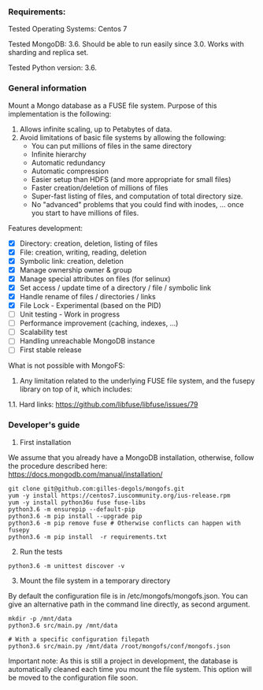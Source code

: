 ### Requirements:
Tested Operating Systems: Centos 7 

Tested MongoDB: 3.6. Should be able to run easily since 3.0. Works with sharding and replica set.

Tested Python version: 3.6.

### General information
Mount a Mongo database as a FUSE file system. Purpose of this implementation is the following:
1. Allows infinite scaling, up to Petabytes of data.
2. Avoid limitations of basic file systems by allowing the following: 
   - You can put millions of files in the same directory
   - Infinite hierarchy
   - Automatic redundancy 
   - Automatic compression
   - Easier setup than HDFS (and more appropriate for small files)
   - Faster creation/deletion of millions of files 
   - Super-fast listing of files, and computation of total directory size.
   - No "advanced" problems that you could find with inodes, ... once you start to have millions of files.

Features development:
- [x] Directory: creation, deletion, listing of files
- [x] File: creation, writing, reading, deletion
- [x] Symbolic link: creation, deletion
- [x] Manage ownership owner & group
- [x] Manage special attributes on files (for selinux)
- [x] Set access / update time of a directory / file / symbolic link
- [x] Handle rename of files / directories / links
- [x] File Lock - Experimental (based on the PID)
- [ ] Unit testing - Work in progress
- [ ] Performance improvement (caching, indexes, ...)
- [ ] Scalability test
- [ ] Handling unreachable MongoDB instance
- [ ] First stable release

What is not possible with MongoFS:

1. Any limitation related to the underlying FUSE file system, and the fusepy library on top of it, which includes:

  1.1. Hard links: https://github.com/libfuse/libfuse/issues/79

### Developer's guide

1. First installation

We assume that you already have a MongoDB installation, otherwise, follow the procedure described here: https://docs.mongodb.com/manual/installation/
```
git clone git@github.com:gilles-degols/mongofs.git
yum -y install https://centos7.iuscommunity.org/ius-release.rpm
yum -y install python36u fuse fuse-libs
python3.6 -m ensurepip --default-pip
python3.6 -m pip install --upgrade pip
python3.6 -m pip remove fuse # Otherwise conflicts can happen with fusepy
python3.6 -m pip install  -r requirements.txt
```

2. Run the tests

```
python3.6 -m unittest discover -v
```

3. Mount the file system in a temporary directory

By default the configuration file is in /etc/mongofs/mongofs.json. You can give an alternative path in the command line
directly, as second argument.
```
mkdir -p /mnt/data
python3.6 src/main.py /mnt/data 

# With a specific configuration filepath
python3.6 src/main.py /mnt/data /root/mongofs/conf/mongofs.json
```
Important note: As this is still a project in development, the database is automatically cleaned each time you mount the file system. This option will be moved to the configuration file soon.
